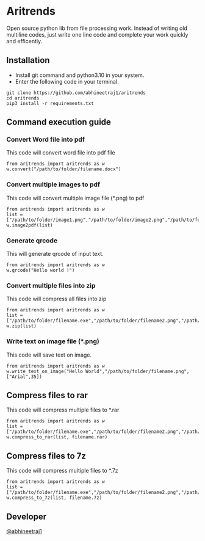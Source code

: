 # Aritrends

Open source python lib from file processing work. Instead of writing old multiline codes, just write one line code and complete your work quickly and efficently.

##  Installation

*	Install git command and python3.10 in your system.
*	Enter the following code in your terminal.

```
git clone https://github.com/abhineetraj1/aritrends
cd aritrends
pip3 install -r requirements.txt
```

## Command execution guide

### Convert Word file into pdf
This code will convert word file into pdf file
```
from aritrends import aritrends as w
w.convert("/path/to/folder/filename.docx")
```

### Convert multiple images to pdf
This code will convert multiple image file (*.png) to pdf
```
from aritrends import aritrends as w
list = ["/path/to/folder/image1.png","/path/to/folder/image2.png","/path/to/folder/image3.png"]
w.image2pdf(list)
```

### Generate qrcode
This will generate qrcode of input text.
```
from aritrends import aritrends as w
w.qrcode("Hello world !")
```

### Convert multiple files into zip
This code will compress all files into zip
```
from aritrends import aritrends as w
list = ["/path/to/folder/filename.exe","/path/to/folder/filename2.png","/path/to/folder/filename3.dart"]
w.zip(list)
```

### Write text on image file (*.png)
This code will save text on image.
```
from aritrends import aritrends as w
w.write_text_on_image("Hello World","/path/to/folder/filename.png",["Arial",35])
```

## Compress files to rar
This code will compress multiple files to *.rar
```
from aritrends import aritrends as w
list = ["/path/to/folder/filename.exe","/path/to/folder/filename2.png","/path/to/folder/filename3.dart"]
w.compress_to_rar(list, filename.rar)
```

## Compress files to 7z
This code will compress multiple files to *.7z
```
from aritrends import aritrends as w
list = ["/path/to/folder/filename.exe","/path/to/folder/filename2.png","/path/to/folder/filename3.dart"]
w.compress_to_7z(list, filename.7z)
```

## Developer

[@abhineetraj1](https://github.com/abhineetraj1)
